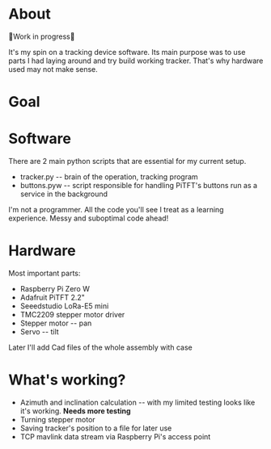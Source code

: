 
# About
🚨Work in progress🚨

It's my spin on a tracking device software. Its main purpose was to use parts I had laying around and try build working tracker. That's why hardware used may not make sense. 

# Goal

# Software
There are 2 main python scripts that are essential for my current setup.
* tracker.py -- brain of the operation, tracking program
* buttons.pyw -- script responsible for handling PiTFT's buttons run as a service in the background

I'm not a programmer. All the code you'll see I treat as a learning experience. 
Messy and suboptimal code ahead!

# Hardware 
Most important parts:
* Raspberry Pi Zero W
* Adafruit PiTFT 2.2"
* Seeedstudio LoRa-E5 mini
* TMC2209 stepper motor driver
* Stepper motor -- pan
* Servo -- tilt

Later I'll add Cad files of the whole assembly with case

# What's working?
- Azimuth and inclination calculation -- with my limited testing looks like it's working. **Needs more testing**
- Turning stepper motor
- Saving tracker's position to a file for later use
- TCP mavlink data stream via Raspberry Pi's access point

